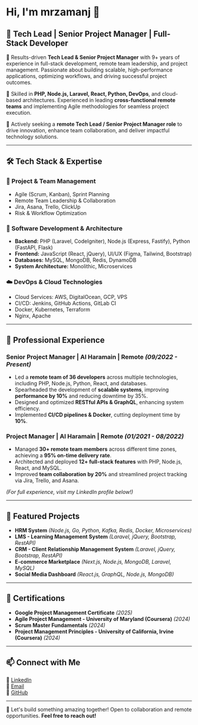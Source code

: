 # Hi, I'm mrzamanj 👋

## 🚀 Tech Lead | Senior Project Manager | Full-Stack Developer

🔹 Results-driven **Tech Lead & Senior Project Manager** with 9+ years of experience in full-stack development, remote team leadership, and project management. Passionate about building scalable, high-performance applications, optimizing workflows, and driving successful project outcomes.

🔹 Skilled in **PHP, Node.js, Laravel, React, Python, DevOps**, and cloud-based architectures. Experienced in leading **cross-functional remote teams** and implementing Agile methodologies for seamless project execution.

🔹 Actively seeking a **remote Tech Lead / Senior Project Manager role** to drive innovation, enhance team collaboration, and deliver impactful technology solutions.

---

## 🛠️ Tech Stack & Expertise

### 🚀 Project & Team Management
- Agile (Scrum, Kanban), Sprint Planning
- Remote Team Leadership & Collaboration
- Jira, Asana, Trello, ClickUp
- Risk & Workflow Optimization

### 🔧 Software Development & Architecture
- **Backend:** PHP (Laravel, CodeIgniter), Node.js (Express, Fastify), Python (FastAPI, Flask)
- **Frontend:** JavaScript (React, jQuery), UI/UX (Figma, Tailwind, Bootstrap)
- **Databases:** MySQL, MongoDB, Redis, DynamoDB
- **System Architecture:** Monolithic, Microservices

### ☁️ DevOps & Cloud Technologies
- Cloud Services: AWS, DigitalOcean, GCP, VPS
- CI/CD: Jenkins, GitHub Actions, GitLab CI
- Docker, Kubernetes, Terraform
- Nginx, Apache

---

## 💼 Professional Experience

### **Senior Project Manager | Al Haramain | Remote** *(09/2022 - Present)*
- Led a **remote team of 36 developers** across multiple technologies, including PHP, Node.js, Python, React, and databases.
- Spearheaded the development of **scalable systems**, improving **performance by 10%** and reducing downtime by 35%.
- Designed and optimized **RESTful APIs & GraphQL**, enhancing system efficiency.
- Implemented **CI/CD pipelines & Docker**, cutting deployment time by **10%**.

### **Project Manager | Al Haramain | Remote** *(01/2021 - 08/2022)*
- Managed **30+ remote team members** across different time zones, achieving a **95% on-time delivery rate**.
- Architected and deployed **12+ full-stack features** with PHP, Node.js, React, and MySQL.
- Improved **team collaboration by 20%** and streamlined project tracking via Jira, Trello, and Asana.

*(For full experience, visit my LinkedIn profile below!)*

---

## 📌 Featured Projects

- **HRM System** *(Node.js, Go, Python, Kafka, Redis, Docker, Microservices)*
- **LMS - Learning Management System** *(Laravel, jQuery, Bootstrap, RestAPI)*
- **CRM - Client Relationship Management System** *(Laravel, jQuery, Bootstrap, RestAPI)*
- **E-commerce Marketplace** *(Next.js, Node.js, MongoDB, Laravel, MySQL)*
- **Social Media Dashboard** *(React.js, GraphQL, Node.js, MongoDB)*

---

## 📜 Certifications

- **Google Project Management Certificate** *(2025)*
- **Agile Project Management - University of Maryland (Coursera)** *(2024)*
- **Scrum Master Fundamentals** *(2024)*
- **Project Management Principles - University of California, Irvine (Coursera)** *(2024)*

---

## 📫 Connect with Me

💼 [LinkedIn](https://www.linkedin.com/in/mrzamanj/)  
📧 [Email](mailto:mrazmna@gmail.com)  
🐙 [GitHub](https://github.com/mrzamanj)  

---

🚀 Let's build something amazing together! Open to collaboration and remote opportunities. **Feel free to reach out!**
